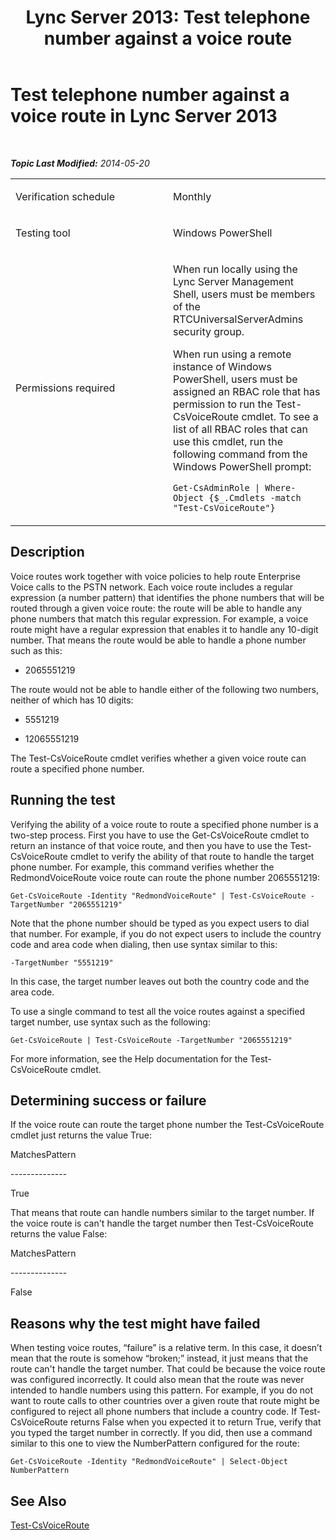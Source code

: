 ﻿---
title: 'Lync Server 2013: Test telephone number against a voice route'
TOCTitle: Test telephone number against a voice route
ms:assetid: 9a77ed6d-9394-4bef-9344-3d91b6959b97
ms:mtpsurl: https://technet.microsoft.com/en-us/library/Dn725211(v=OCS.15)
ms:contentKeyID: 63969631
ms.date: 01/27/2015
mtps_version: v=OCS.15
---

<div data-xmlns="http://www.w3.org/1999/xhtml">

<div class="topic" data-xmlns="http://www.w3.org/1999/xhtml" data-msxsl="urn:schemas-microsoft-com:xslt" data-cs="http://msdn.microsoft.com/en-us/">

<div data-asp="http://msdn2.microsoft.com/asp">

# Test telephone number against a voice route in Lync Server 2013

</div>

<div id="mainSection">

<div id="mainBody">

<span> </span>

_**Topic Last Modified:** 2014-05-20_


<table>
<colgroup>
<col style="width: 50%" />
<col style="width: 50%" />
</colgroup>
<tbody>
<tr class="odd">
<td><p>Verification schedule</p></td>
<td><p>Monthly</p></td>
</tr>
<tr class="even">
<td><p>Testing tool</p></td>
<td><p>Windows PowerShell</p></td>
</tr>
<tr class="odd">
<td><p>Permissions required</p></td>
<td><p>When run locally using the Lync Server Management Shell, users must be members of the RTCUniversalServerAdmins security group.</p>
<p>When run using a remote instance of Windows PowerShell, users must be assigned an RBAC role that has permission to run the Test-CsVoiceRoute cmdlet. To see a list of all RBAC roles that can use this cmdlet, run the following command from the Windows PowerShell prompt:</p>
<p><code>Get-CsAdminRole | Where-Object {$_.Cmdlets -match &quot;Test-CsVoiceRoute&quot;}</code></p></td>
</tr>
</tbody>
</table>


<div>

## Description

Voice routes work together with voice policies to help route Enterprise Voice calls to the PSTN network. Each voice route includes a regular expression (a number pattern) that identifies the phone numbers that will be routed through a given voice route: the route will be able to handle any phone numbers that match this regular expression. For example, a voice route might have a regular expression that enables it to handle any 10-digit number. That means the route would be able to handle a phone number such as this:

  - 2065551219

The route would not be able to handle either of the following two numbers, neither of which has 10 digits:

  - 5551219

  - 12065551219

The Test-CsVoiceRoute cmdlet verifies whether a given voice route can route a specified phone number.

</div>

<div>

## Running the test

Verifying the ability of a voice route to route a specified phone number is a two-step process. First you have to use the Get-CsVoiceRoute cmdlet to return an instance of that voice route, and then you have to use the Test-CsVoiceRoute cmdlet to verify the ability of that route to handle the target phone number. For example, this command verifies whether the RedmondVoiceRoute voice route can route the phone number 2065551219:

`Get-CsVoiceRoute -Identity "RedmondVoiceRoute" | Test-CsVoiceRoute -TargetNumber "2065551219"`

Note that the phone number should be typed as you expect users to dial that number. For example, if you do not expect users to include the country code and area code when dialing, then use syntax similar to this:

`-TargetNumber "5551219"`

In this case, the target number leaves out both the country code and the area code.

To use a single command to test all the voice routes against a specified target number, use syntax such as the following:

`Get-CsVoiceRoute | Test-CsVoiceRoute -TargetNumber "2065551219"`

For more information, see the Help documentation for the Test-CsVoiceRoute cmdlet.

</div>

<div>

## Determining success or failure

If the voice route can route the target phone number the Test-CsVoiceRoute cmdlet just returns the value True:

MatchesPattern

\--------------

True

That means that route can handle numbers similar to the target number. If the voice route is can't handle the target number then Test-CsVoiceRoute returns the value False:

MatchesPattern

\--------------

False

</div>

<div>

## Reasons why the test might have failed

When testing voice routes, “failure” is a relative term. In this case, it doesn’t mean that the route is somehow “broken;” instead, it just means that the route can't handle the target number. That could be because the voice route was configured incorrectly. It could also mean that the route was never intended to handle numbers using this pattern. For example, if you do not want to route calls to other countries over a given route that route might be configured to reject all phone numbers that include a country code. If Test-CsVoiceRoute returns False when you expected it to return True, verify that you typed the target number in correctly. If you did, then use a command similar to this one to view the NumberPattern configured for the route:

`Get-CsVoiceRoute -Identity "RedmondVoiceRoute" | Select-Object NumberPattern`

</div>

<div>

## See Also


[Test-CsVoiceRoute](test-csvoiceroute.md)  
  

</div>

</div>

<span> </span>

</div>

</div>

</div>

